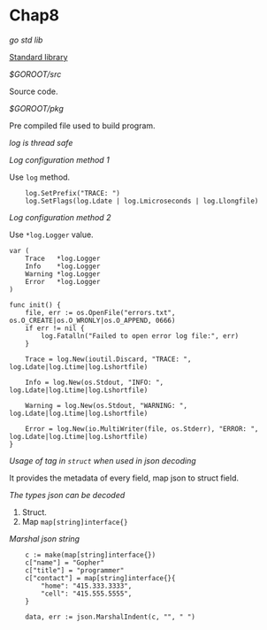 # Chap8

*go std lib*

[Standard library](https://pkg.go.dev/std)

*$GOROOT/src*

Source code.

*$GOROOT/pkg*

Pre compiled file used to build program.

*log is thread safe*

*Log configuration method 1*

Use `log` method.

```
	log.SetPrefix("TRACE: ")
	log.SetFlags(log.Ldate | log.Lmicroseconds | log.Llongfile)
```

*Log configuration method 2*

Use `*log.Logger` value.

```
var (
	Trace   *log.Logger
	Info    *log.Logger
	Warning *log.Logger
	Error   *log.Logger
)

func init() {
	file, err := os.OpenFile("errors.txt", os.O_CREATE|os.O_WRONLY|os.O_APPEND, 0666)
	if err != nil {
		log.Fatalln("Failed to open error log file:", err)
	}

	Trace = log.New(ioutil.Discard, "TRACE: ", log.Ldate|log.Ltime|log.Lshortfile)

	Info = log.New(os.Stdout, "INFO: ", log.Ldate|log.Ltime|log.Lshortfile)

	Warning = log.New(os.Stdout, "WARNING: ", log.Ldate|log.Ltime|log.Lshortfile)

	Error = log.New(io.MultiWriter(file, os.Stderr), "ERROR: ", log.Ldate|log.Ltime|log.Lshortfile)
}
```

*Usage of tag in `struct` when used in json decoding*

It provides the metadata of every field, map json to struct field.

*The types json can be decoded*

1. Struct.
2. Map `map[string]interface{}`

*Marshal json string*

```
	c := make(map[string]interface{})
	c["name"] = "Gopher"
	c["title"] = "programmer"
	c["contact"] = map[string]interface{}{
		"home": "415.333.3333",
		"cell": "415.555.5555",
	}

	data, err := json.MarshalIndent(c, "", " ")
```
